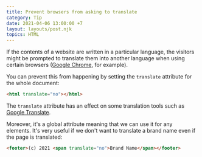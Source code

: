 ```yaml
---
title: Prevent browsers from asking to translate
category: Tip
date: 2021-04-06 13:00:00 +7
layout: layouts/post.njk
topics: HTML
---
```


If the contents of a website are written in a particular language, the visitors might be prompted to translate them into another language when using certain browsers ([Google Chrome](https://www.google.com/chrome), for example).

You can prevent this from happening by setting the `translate` attribute for the whole document:

```html
<html translate="no"></html>
```

The `translate` attribute has an effect on some translation tools such as [Google Translate](https://translate.google.com).

Moreover, it's a global attribute meaning that we can use it for any elements. It's very useful if we don't want to translate a brand name even if the page is translated:

```html
<footer>(c) 2021 <span translate="no">Brand Name</span></footer>
```
